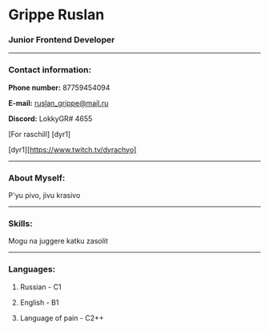 # Grippe Ruslan

### Junior Frontend Developer

----------

### Contact information:

**Phone number:** 87759454094 

**E-mail:** ruslan_grippe@mail.ru

**Discord:** LokkyGR# 4655

[For raschill] [dyr1]

[dyr1][https://www.twitch.tv/dyrachyo]

-----------

### About Myself:

P'yu pivo, jivu krasivo 

---------

### Skills:

Mogu na juggere katku zasolit

---------

### Languages:

1. Russian - C1

2. English - B1

3. Language of pain - C2++
